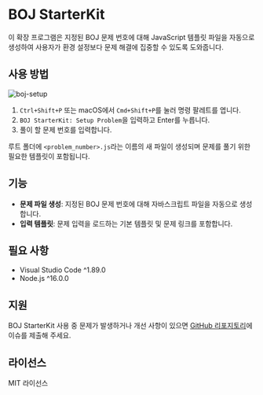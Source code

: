 # BOJ StarterKit

이 확장 프로그램은 지정된 BOJ 문제 번호에 대해 JavaScript 템플릿 파일을 자동으로 생성하여 사용자가 환경 설정보다 문제 해결에 집중할 수 있도록 도와줍니다.

## 사용 방법

![boj-setup](https://github.com/minjidev/BOJ-Starter-Kit/assets/68722909/ea870bc6-0757-4826-a662-4282a0c64e0f)

1. `Ctrl+Shift+P` 또는 macOS에서 `Cmd+Shift+P`를 눌러 명령 팔레트를 엽니다.
2. `BOJ StarterKit: Setup Problem`을 입력하고 Enter를 누릅니다.
3. 풀이 할 문제 번호를 입력합니다.

루트 폴더에 `<problem_number>.js`라는 이름의 새 파일이 생성되며 문제를 풀기 위한 필요한 템플릿이 포함됩니다.

## 기능

- **문제 파일 생성**: 지정된 BOJ 문제 번호에 대해 자바스크립트 파일을 자동으로 생성합니다.
- **입력 템플릿**: 문제 입력을 로드하는 기본 템플릿 및 문제 링크를 포함합니다.

## 필요 사항

- Visual Studio Code ^1.89.0
- Node.js ^16.0.0

## 지원

BOJ StarterKit 사용 중 문제가 발생하거나 개선 사항이 있으면 [GitHub 리포지토리](https://github.com/minjidev?tab=repositories)에 이슈를 제출해 주세요.

## 라이선스

MIT 라이선스

